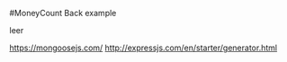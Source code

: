 #MoneyCount Back example


leer

https://mongoosejs.com/
http://expressjs.com/en/starter/generator.html
